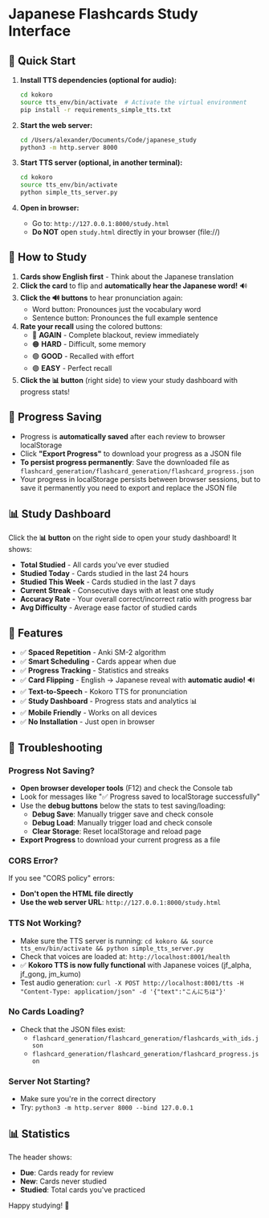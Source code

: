 # Japanese Flashcards Study Interface

## 🚀 Quick Start

1. **Install TTS dependencies (optional for audio):**
   ```bash
   cd kokoro
   source tts_env/bin/activate  # Activate the virtual environment
   pip install -r requirements_simple_tts.txt
   ```

2. **Start the web server:**
   ```bash
   cd /Users/alexander/Documents/Code/japanese_study
   python3 -m http.server 8000
   ```

3. **Start TTS server (optional, in another terminal):**
   ```bash
   cd kokoro
   source tts_env/bin/activate
   python simple_tts_server.py
   ```

4. **Open in browser:**
   - Go to: `http://127.0.0.1:8000/study.html`
   - **Do NOT** open `study.html` directly in your browser (file://)

## 📱 How to Study

1. **Cards show English first** - Think about the Japanese translation
2. **Click the card** to flip and **automatically hear the Japanese word!** 🔊
3. **Click the 🔊 buttons** to hear pronunciation again:
   - Word button: Pronounces just the vocabulary word
   - Sentence button: Pronounces the full example sentence
4. **Rate your recall** using the colored buttons:
   - 🔴 **AGAIN** - Complete blackout, review immediately
   - 🟠 **HARD** - Difficult, some memory
   - 🟢 **GOOD** - Recalled with effort
   - 🟣 **EASY** - Perfect recall
5. **Click the 📊 button** (right side) to view your study dashboard with progress stats!

## 💾 Progress Saving

- Progress is **automatically saved** after each review to browser localStorage
- Click **"Export Progress"** to download your progress as a JSON file
- **To persist progress permanently**: Save the downloaded file as `flashcard_generation/flashcard_generation/flashcard_progress.json`
- Your progress in localStorage persists between browser sessions, but to save it permanently you need to export and replace the JSON file

## 📊 Study Dashboard

Click the **📊 button** on the right side to open your study dashboard! It shows:

- **Total Studied** - All cards you've ever studied
- **Studied Today** - Cards studied in the last 24 hours
- **Studied This Week** - Cards studied in the last 7 days
- **Current Streak** - Consecutive days with at least one study
- **Accuracy Rate** - Your overall correct/incorrect ratio with progress bar
- **Avg Difficulty** - Average ease factor of studied cards

## 🎯 Features

- ✅ **Spaced Repetition** - Anki SM-2 algorithm
- ✅ **Smart Scheduling** - Cards appear when due
- ✅ **Progress Tracking** - Statistics and streaks
- ✅ **Card Flipping** - English → Japanese reveal with **automatic audio!** 🔊
- ✅ **Text-to-Speech** - Kokoro TTS for pronunciation
- ✅ **Study Dashboard** - Progress stats and analytics 📊
- ✅ **Mobile Friendly** - Works on all devices
- ✅ **No Installation** - Just open in browser

## 🔧 Troubleshooting

### Progress Not Saving?
- **Open browser developer tools** (F12) and check the Console tab
- Look for messages like "✅ Progress saved to localStorage successfully"
- Use the **debug buttons** below the stats to test saving/loading:
  - **Debug Save**: Manually trigger save and check console
  - **Debug Load**: Manually trigger load and check console
  - **Clear Storage**: Reset localStorage and reload page
- **Export Progress** to download your current progress as a file

### CORS Error?
If you see "CORS policy" errors:
- **Don't open the HTML file directly**
- **Use the web server URL**: `http://127.0.0.1:8000/study.html`

### TTS Not Working?
- Make sure the TTS server is running: `cd kokoro && source tts_env/bin/activate && python simple_tts_server.py`
- Check that voices are loaded at: `http://localhost:8001/health`
- ✅ **Kokoro TTS is now fully functional** with Japanese voices (jf_alpha, jf_gong, jm_kumo)
- Test audio generation: `curl -X POST http://localhost:8001/tts -H "Content-Type: application/json" -d '{"text":"こんにちは"}'`

### No Cards Loading?
- Check that the JSON files exist:
  - `flashcard_generation/flashcard_generation/flashcards_with_ids.json`
  - `flashcard_generation/flashcard_generation/flashcard_progress.json`

### Server Not Starting?
- Make sure you're in the correct directory
- Try: `python3 -m http.server 8000 --bind 127.0.0.1`

## 📊 Statistics

The header shows:
- **Due**: Cards ready for review
- **New**: Cards never studied
- **Studied**: Total cards you've practiced

Happy studying! 🎌
